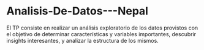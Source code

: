 # Analisis-De-Datos---Nepal
El TP consiste en realizar un análisis exploratorio de los datos provistos con el objetivo de determinar características y variables importantes, descubrir insights interesantes, y analizar la estructura de los mismos.

